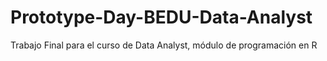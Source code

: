 # Prototype-Day-BEDU-Data-Analyst
Trabajo Final para el curso de Data Analyst, módulo de programación en R
